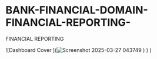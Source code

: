 # BANK-FINANCIAL-DOMAIN-FINANCIAL-REPORTING-
FINANCIAL REPORTING

![Dashboard Cover ](![Screenshot 2025-03-27 043749](https://github.com/user-attachments/assets/f53092f8-a2af-40f7-bddf-c15179eed7e2)
)
)
)
